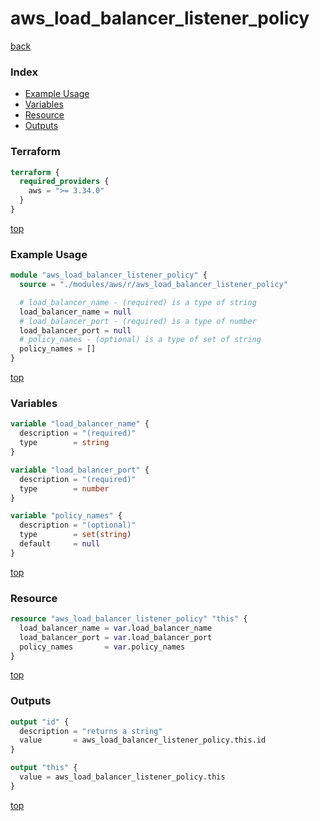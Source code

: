 # aws_load_balancer_listener_policy

[back](../aws.md)

### Index

- [Example Usage](#example-usage)
- [Variables](#variables)
- [Resource](#resource)
- [Outputs](#outputs)

### Terraform

```terraform
terraform {
  required_providers {
    aws = ">= 3.34.0"
  }
}
```

[top](#index)

### Example Usage

```terraform
module "aws_load_balancer_listener_policy" {
  source = "./modules/aws/r/aws_load_balancer_listener_policy"

  # load_balancer_name - (required) is a type of string
  load_balancer_name = null
  # load_balancer_port - (required) is a type of number
  load_balancer_port = null
  # policy_names - (optional) is a type of set of string
  policy_names = []
}
```

[top](#index)

### Variables

```terraform
variable "load_balancer_name" {
  description = "(required)"
  type        = string
}

variable "load_balancer_port" {
  description = "(required)"
  type        = number
}

variable "policy_names" {
  description = "(optional)"
  type        = set(string)
  default     = null
}
```

[top](#index)

### Resource

```terraform
resource "aws_load_balancer_listener_policy" "this" {
  load_balancer_name = var.load_balancer_name
  load_balancer_port = var.load_balancer_port
  policy_names       = var.policy_names
}
```

[top](#index)

### Outputs

```terraform
output "id" {
  description = "returns a string"
  value       = aws_load_balancer_listener_policy.this.id
}

output "this" {
  value = aws_load_balancer_listener_policy.this
}
```

[top](#index)